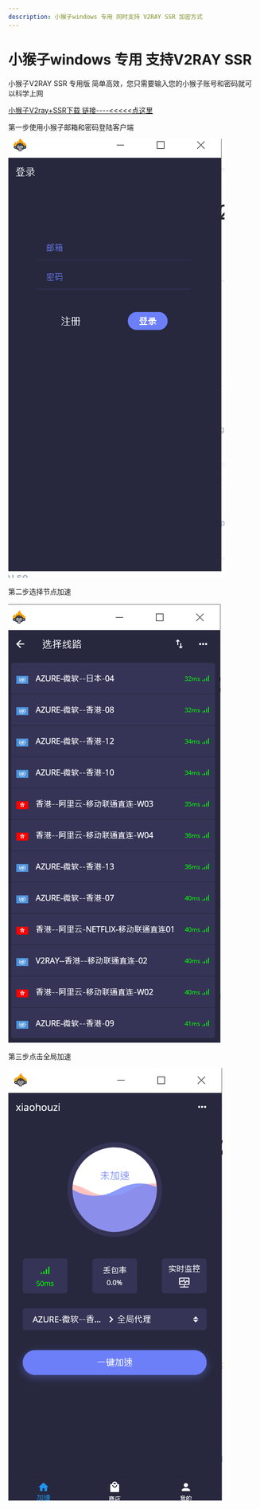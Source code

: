 ```yaml
---
description: 小猴子windows 专用 同时支持 V2RAY SSR 加密方式
---
```


# 小猴子windows 专用 支持V2RAY SSR

小猴子V2RAY SSR 专用版  简单高效，您只需要输入您的小猴子账号和密码就可以科学上网

[小猴子V2ray+SSR下载 链接----&lt;&lt;&lt;&lt;&lt;点这里](http://www.shenlejiang.xyz/ss/xiaohouzissrv2.exe)

第一步使用小猴子邮箱和密码登陆客户端

![](../.gitbook/assets/tim-tu-pian-20191222011334%20%281%29.png)

第二步选择节点加速

![](../.gitbook/assets/tim-tu-pian-20191222011433.png)

第三步点击全局加速

![](../.gitbook/assets/tim-tu-pian-20191222011413.png)

